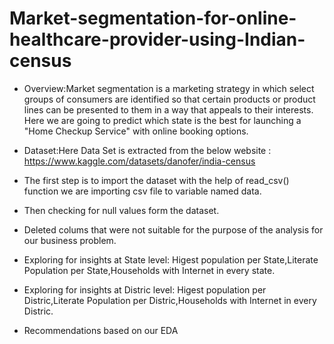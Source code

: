 # Market-segmentation-for-online-healthcare-provider-using-Indian-census

- Overview:Market segmentation is a marketing strategy in which select groups of consumers are identified so that certain products or product lines can be presented to them in a way that appeals to their interests.
Here we are going to predict which state is the best for launching a "Home Checkup Service" with online booking options.

- Dataset:Here Data Set is extracted from the below website :
  https://www.kaggle.com/datasets/danofer/india-census

- The first step is to import the dataset with the help of read_csv() function we are importing csv file to variable named data.
- Then checking for null values form the dataset.
- Deleted colums that were not suitable for the purpose of the analysis for our business problem.
- Exploring for insights at State level: Higest population  per State,Literate Population per State,Households with Internet in every state.
- Exploring for insights at Distric level: Higest population  per Distric,Literate Population per Distric,Households with Internet in every Distric.
- Recommendations based on our EDA
